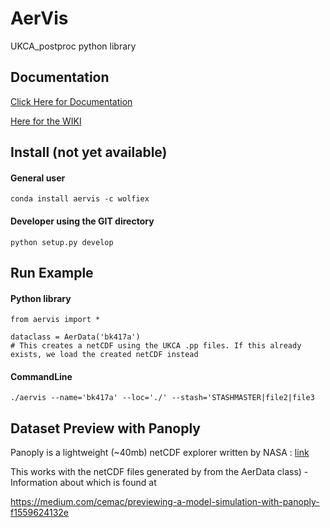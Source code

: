 # AerVis
UKCA_postproc python library

## Documentation
<a href='https://wolfiex.github.io/AerVis/Documentation/AerVis/'> Click Here for Documentation</a>

<a href='https://github.com/wolfiex/AerVis/wiki'> Here for the WIKI</a>


## Install (not yet available)
#### General user
`conda install aervis -c wolfiex`

#### Developer using the GIT directory
`python setup.py develop`


## Run Example

#### Python library
```
from aervis import *

dataclass = AerData('bk417a')
# This creates a netCDF using the UKCA .pp files. If this already exists, we load the created netCDF instead 

```
#### CommandLine
``` ./aervis --name='bk417a' --loc='./' --stash='STASHMASTER|file2|file3 ```

## Dataset Preview with Panoply

Panoply is a lightweight (~40mb) netCDF explorer written by NASA : <a href='https://www.giss.nasa.gov/tools/panoply/'> link</a> 

This works with the netCDF files generated by from the AerData class) - Information about which is found at 

https://medium.com/cemac/previewing-a-model-simulation-with-panoply-f1559624132e

